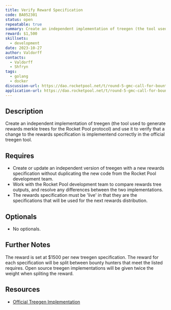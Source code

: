 ```yaml
---
title: Verify Reward Specification
code: BA052301
status: open
repeatable: true
summary: Create an independent implementation of treegen (the tool used to generate rewards merkle trees for the Rocket Pool protocol) and use it to verify that a change to the rewards specification is implementend correctly in the official treegen tool. 
reward: $1,500
skillsets:
  - development
date: 2023-10-27
author: Valdorff
contacts:
  - Valdorff
  - Shfryn
tags: 
  - golang
  - docker
discussion-url: https://dao.rocketpool.net/t/round-5-gmc-call-for-bounty-applications-deadline-is-october-7/2191/3
application-url: https://dao.rocketpool.net/t/round-5-gmc-call-for-bounty-applications-deadline-is-october-7/2191/3
---
```


## Description
Create an independent implementation of treegen (the tool used to generate rewards merkle trees for the Rocket Pool protocol) and use it to verify that a change to the rewards specification is implementend correctly in the official treegen tool. 

## Requires
* Create or update an independent version of treegen with a new rewards specification without duplicating the new code from the Rocket Pool development team.
* Work with the Rocket Pool development team to compare rewards tree outputs, and resolve any differences between the two implementations. 
* The rewards specification must be 'live' in that they are the specifications that will be used for the next rewards distribution. 

## Optionals
* No optionals.

## Further Notes

The reward is set at $1500 per new treegen specification. The reward for each specification will be split between bounty hunters that meet the listed requires. Open source treegen implementations will be given twice the weight when spliting the reward. 

## Resources
* [Official Treegen Implementation](https://github.com/rocket-pool/treegen)